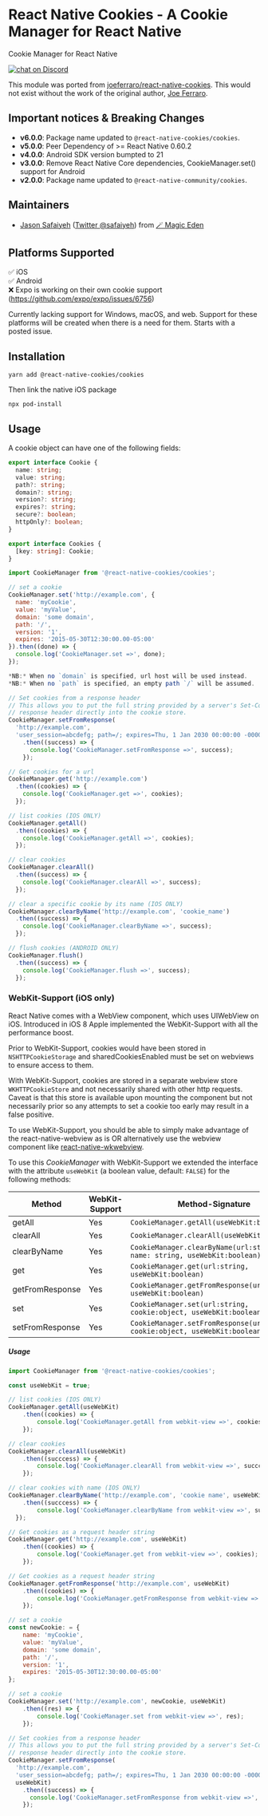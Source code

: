 # React Native Cookies - A Cookie Manager for React Native

Cookie Manager for React Native

<a href="https://discord.gg/CJHKVeW6sp">
<img src="https://img.shields.io/discord/764994995098615828?label=Discord&logo=Discord&style=for-the-badge"
            alt="chat on Discord"></a>

This module was ported from [joeferraro/react-native-cookies](https://github.com/joeferraro/react-native-cookies). This would not exist without the work of the original author, [Joe Ferraro](https://github.com/joeferraro).

## Important notices & Breaking Changes

- **v6.0.0**: Package name updated to `@react-native-cookies/cookies`.
- **v5.0.0**: Peer Dependency of >= React Native 0.60.2
- **v4.0.0**: Android SDK version bumpted to 21
- **v3.0.0**: Remove React Native Core dependencies, CookieManager.set() support for Android
- **v2.0.0**: Package name updated to `@react-native-community/cookies`.

## Maintainers

- [Jason Safaiyeh](https://github.com/safaiyeh) ([Twitter @safaiyeh](https://twitter.com/safaiyeh)) from [🪄 Magic Eden](https://magiceden.io)

## Platforms Supported

✅ iOS  
✅ Android  
❌ Expo is working on their own cookie support (https://github.com/expo/expo/issues/6756)

Currently lacking support for Windows, macOS, and web. Support for these platforms will be created when there is a need for them. Starts with a posted issue.

## Installation

```
yarn add @react-native-cookies/cookies
```

Then link the native iOS package

```
npx pod-install
```

## Usage

A cookie object can have one of the following fields:

```typescript
export interface Cookie {
  name: string;
  value: string;
  path?: string;
  domain?: string;
  version?: string;
  expires?: string;
  secure?: boolean;
  httpOnly?: boolean;
}

export interface Cookies {
  [key: string]: Cookie;
}
```

```javascript
import CookieManager from '@react-native-cookies/cookies';

// set a cookie
CookieManager.set('http://example.com', {
  name: 'myCookie',
  value: 'myValue',
  domain: 'some domain',
  path: '/',
  version: '1',
  expires: '2015-05-30T12:30:00.00-05:00'
}).then((done) => {
  console.log('CookieManager.set =>', done);
});

*NB:* When no `domain` is specified, url host will be used instead.
*NB:* When no `path` is specified, an empty path `/` will be assumed.

// Set cookies from a response header
// This allows you to put the full string provided by a server's Set-Cookie
// response header directly into the cookie store.
CookieManager.setFromResponse(
  'http://example.com',
  'user_session=abcdefg; path=/; expires=Thu, 1 Jan 2030 00:00:00 -0000; secure; HttpOnly')
    .then((success) => {
      console.log('CookieManager.setFromResponse =>', success);
    });

// Get cookies for a url
CookieManager.get('http://example.com')
  .then((cookies) => {
    console.log('CookieManager.get =>', cookies);
  });

// list cookies (IOS ONLY)
CookieManager.getAll()
  .then((cookies) => {
    console.log('CookieManager.getAll =>', cookies);
  });

// clear cookies
CookieManager.clearAll()
  .then((success) => {
    console.log('CookieManager.clearAll =>', success);
  });

// clear a specific cookie by its name (IOS ONLY)
CookieManager.clearByName('http://example.com', 'cookie_name')
  .then((success) => {
    console.log('CookieManager.clearByName =>', success);
  });

// flush cookies (ANDROID ONLY)
CookieManager.flush()
  .then((success) => {
    console.log('CookieManager.flush =>', success);
  });
```

### WebKit-Support (iOS only)

React Native comes with a WebView component, which uses UIWebView on iOS. Introduced in iOS 8 Apple implemented the WebKit-Support with all the performance boost.

Prior to WebKit-Support, cookies would have been stored in `NSHTTPCookieStorage` and sharedCookiesEnabled must be set on webviews to ensure access to them.

With WebKit-Support, cookies are stored in a separate webview store `WKHTTPCookieStore` and not necessarily shared with other http requests. Caveat is that this store is available upon mounting the component but not necessarily prior so any attempts to set a cookie too early may result in a false positive.

To use WebKit-Support, you should be able to simply make advantage of the react-native-webview as is OR alternatively use the webview component like [react-native-wkwebview](https://github.com/CRAlpha/react-native-wkwebview).

To use this _CookieManager_ with WebKit-Support we extended the interface with the attribute `useWebKit` (a boolean value, default: `FALSE`) for the following methods:

| Method          | WebKit-Support | Method-Signature                                                              |
| --------------- | -------------- | ----------------------------------------------------------------------------- |
| getAll          | Yes            | `CookieManager.getAll(useWebKit:boolean)`                                     |
| clearAll        | Yes            | `CookieManager.clearAll(useWebKit:boolean)`                                   |
| clearByName     | Yes            | `CookieManager.clearByName(url:string, name: string, useWebKit:boolean)`      |
| get             | Yes            | `CookieManager.get(url:string, useWebKit:boolean)`                            |
| getFromResponse | Yes            | `CookieManager.getFromResponse(url:string, useWebKit:boolean)`                |
| set             | Yes            | `CookieManager.set(url:string, cookie:object, useWebKit:boolean)`             |
| setFromResponse | Yes            | `CookieManager.setFromResponse(url:string, cookie:object, useWebKit:boolean)` |

##### Usage

```javascript
import CookieManager from '@react-native-cookies/cookies';

const useWebKit = true;

// list cookies (IOS ONLY)
CookieManager.getAll(useWebKit)
	.then((cookies) => {
		console.log('CookieManager.getAll from webkit-view =>', cookies);
	});

// clear cookies
CookieManager.clearAll(useWebKit)
	.then((succcess) => {
		console.log('CookieManager.clearAll from webkit-view =>', succcess);
	});

// clear cookies with name (IOS ONLY)
CookieManager.clearByName('http://example.com', 'cookie name', useWebKit)
	.then((succcess) => {
		console.log('CookieManager.clearByName from webkit-view =>', succcess);
  });

// Get cookies as a request header string
CookieManager.get('http://example.com', useWebKit)
	.then((cookies) => {
		console.log('CookieManager.get from webkit-view =>', cookies);
	});

// Get cookies as a request header string
CookieManager.getFromResponse('http://example.com', useWebKit)
	.then((cookies) => {
		console.log('CookieManager.getFromResponse from webkit-view =>', cookies);
	});

// set a cookie
const newCookie: = {
	name: 'myCookie',
	value: 'myValue',
	domain: 'some domain',
	path: '/',
	version: '1',
	expires: '2015-05-30T12:30:00.00-05:00'
};

// set a cookie
CookieManager.set('http://example.com', newCookie, useWebKit)
	.then((res) => {
		console.log('CookieManager.set from webkit-view =>', res);
	});

// Set cookies from a response header
// This allows you to put the full string provided by a server's Set-Cookie
// response header directly into the cookie store.
CookieManager.setFromResponse(
  'http://example.com',
  'user_session=abcdefg; path=/; expires=Thu, 1 Jan 2030 00:00:00 -0000; secure; HttpOnly',
  useWebKit)
    .then((success) => {
      console.log('CookieManager.setFromResponse from webkit-view =>', success);
    });

```
